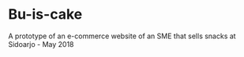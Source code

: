 # Bu-is-cake
 A prototype of an e-commerce website of an SME that sells snacks at Sidoarjo - May 2018
